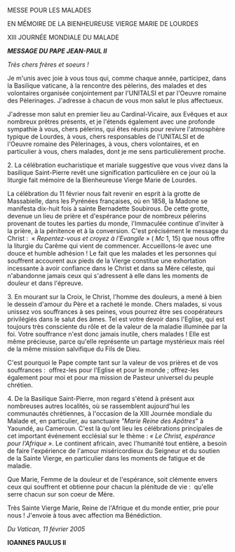 MESSE POUR LES MALADES

EN MÉMOIRE DE LA BIENHEUREUSE VIERGE MARIE DE LOURDES

XIII JOURNÉE MONDIALE DU MALADE

***MESSAGE DU PAPE JEAN-PAUL II***

*Très chers frères et soeurs !*

Je m'unis avec joie à vous tous qui, comme chaque année, participez, dans la Basilique vaticane, à la rencontre des pèlerins, des malades et des volontaires organisée conjointement par l'UNITALSI et par l'Oeuvre romaine des Pèlerinages. J'adresse à chacun de vous mon salut le plus affectueux.

J'adresse mon salut en premier lieu au Cardinal-Vicaire, aux Evêques et aux nombreux prêtres présents, et je l'étends également avec une profonde sympathie à vous, chers pèlerins, qui êtes réunis pour revivre l'atmosphère typique de Lourdes, à vous, chers responsables de l'UNITALSI et de l'Oeuvre romaine des Pèlerinages, à vous, chers volontaires, et en particulier à vous, chers malades, dont je me sens particulièrement proche.

2. La célébration eucharistique et mariale suggestive que vous vivez dans la basilique Saint-Pierre revêt une signification particulière en ce jour où la liturgie fait mémoire de la Bienheureuse Vierge Marie de Lourdes.

La célébration du 11 février nous fait revenir en esprit à la grotte de Massabielle, dans les Pyrénées françaises, où en 1858, la Madone se manifesta dix-huit fois à sainte Bernadette Soubirous. De cette grotte, devenue un lieu de prière et d'espérance pour de nombreux pèlerins provenant de toutes les parties du monde, l'Immaculée continue d'inviter à la prière, à la pénitence et à la conversion. C'est précisément le message du Christ :  « *Repentez-vous et croyez à l'Evangile* » ( *Mc* 1, 15) que nous offre la liturgie du Carême qui vient de commencer. Accueillons-le avec une douce et humble adhésion ! Le fait que les malades et les personnes qui souffrent accourent aux pieds de la Vierge constitue une exhortation incessante à avoir confiance dans le Christ et dans sa Mère céleste, qui n'abandonne jamais ceux qui s'adressent à elle dans les moments de douleur et dans l'épreuve.

3. En mourant sur la Croix, le Christ, l'homme des douleurs, a mené à bien le dessein d'amour du Père et a racheté le monde. Chers malades, si vous unissez vos souffrances à ses peines, vous pourrez être ses coopérateurs privilégiés dans le salut des âmes. Tel est votre devoir dans l'Eglise, qui est toujours très consciente du rôle et de la valeur de la maladie illuminée par la foi. Votre souffrance n'est donc jamais inutile, chers malades ! Elle est même précieuse, parce qu'elle représente un partage mystérieux mais réel de la même mission salvifique du Fils de Dieu.

C'est pourquoi le Pape compte tant sur la valeur de vos prières et de vos souffrances :  offrez-les pour l'Eglise et pour le monde ; offrez-les également pour moi et pour ma mission de Pasteur universel du peuple chrétien.

4. De la Basilique Saint-Pierre, mon regard s'étend à présent aux nombreuses autres localités, où se rassemblent aujourd'hui les communautés chrétiennes, à l'occasion de la XIII Journée mondiale du Malade et, en particulier, au sanctuaire *"Marie Reine des Apôtres*" à Yaoundé, au Cameroun. C'est là qu'ont lieu les célébrations principales de cet important événement ecclésial sur le thème : *« *Le Christ, espérance pour l'Afrique* »*. Le continent africain, avec l'humanité tout entière, a besoin de faire l'expérience de l'amour miséricordieux du Seigneur et du soutien de la Sainte Vierge, en particulier dans les moments de fatigue et de maladie.

Que Marie, Femme de la douleur et de l'espérance, soit clémente envers ceux qui souffrent et obtienne pour chacun la plénitude de vie :  qu'elle serre chacun sur son coeur de Mère.

Très Sainte Vierge Marie, Reine de l'Afrique et du monde entier, prie pour nous ! J'envoie à tous avec affection ma Bénédiction.

*Du Vatican, 11 février 2005*

**IOANNES PAULUS II**